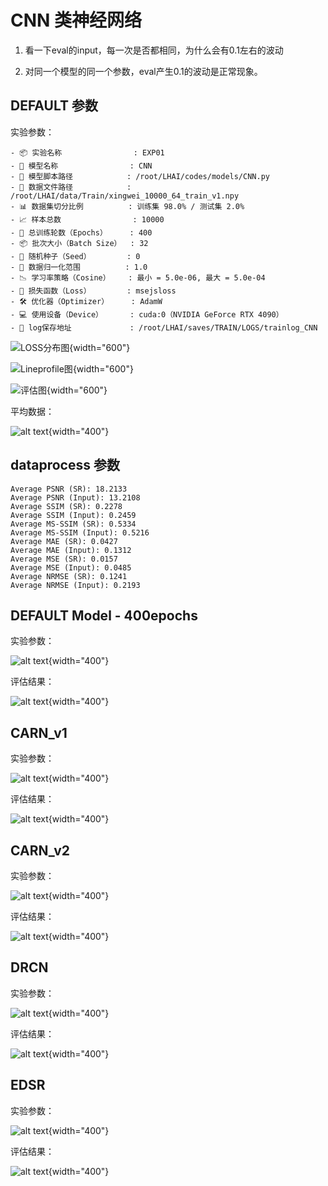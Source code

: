 # CNN 类神经网络

1. 看一下eval的input，每一次是否都相同，为什么会有0.1左右的波动

2. 对同一个模型的同一个参数，eval产生0.1的波动是正常现象。

## DEFAULT 参数

实验参数：

```
- 📦 实验名称                : EXP01
- 🧠 模型名称                : CNN
- 📁 模型脚本路径            : /root/LHAI/codes/models/CNN.py
- 📂 数据文件路径            : /root/LHAI/data/Train/xingwei_10000_64_train_v1.npy
- 📊 数据集切分比例          : 训练集 98.0% / 测试集 2.0%
- 📈 样本总数                : 10000
- 🔁 总训练轮数（Epochs）     : 400
- 📦 批次大小（Batch Size）  : 32
- 🌱 随机种子（Seed）        : 0
- 🔢 数据归一化范围          : 1.0
- 📉 学习率策略（Cosine）    : 最小 = 5.0e-06, 最大 = 5.0e-04
- 🧪 损失函数（Loss）        : msejsloss
- 🛠️ 优化器（Optimizer）     : AdamW
- 💻 使用设备（Device）      : cuda:0（NVIDIA GeForce RTX 4090）
- 📁 log保存地址             : /root/LHAI/saves/TRAIN/LOGS/trainlog_CNN
```

![LOSS分布图](Eval_loss_CNN_EXP01_jsdiv.png){width="600"}

![Lineprofile图](Eval_distribution_CNN_EXP01.png){width="600"}

![评估图](evaluation_plots_CNN_EXP01.png){width="600"}

平均数据：

![alt text](image.png){width="400"}

## dataprocess 参数

```
Average PSNR (SR): 18.2133
Average PSNR (Input): 13.2108
Average SSIM (SR): 0.2278
Average SSIM (Input): 0.2459
Average MS-SSIM (SR): 0.5334
Average MS-SSIM (Input): 0.5216
Average MAE (SR): 0.0427
Average MAE (Input): 0.1312
Average MSE (SR): 0.0157
Average MSE (Input): 0.0485
Average NRMSE (SR): 0.1241
Average NRMSE (Input): 0.2193
```

## DEFAULT Model - 400epochs

实验参数：

![alt text](image-1.png){width="400"}

评估结果：

![alt text](image-2.png){width="400"}

## CARN_v1

实验参数：

![alt text](image-3.png){width="400"}

评估结果：

![alt text](image-4.png){width="400"}

## CARN_v2

实验参数：

![alt text](image-5.png){width="400"}

评估结果：

![alt text](image-6.png){width="400"}

## DRCN

实验参数：

![alt text](image-7.png){width="400"}

评估结果：

![alt text](image-8.png){width="400"}

## EDSR

实验参数：

![alt text](image-10.png){width="400"}

评估结果：

![alt text](image-9.png){width="400"}